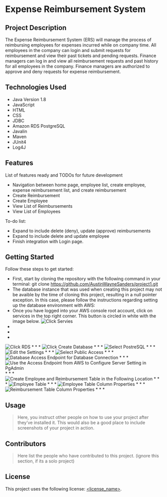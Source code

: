 # Expense Reimbursement System

## Project Description

The Expense Reimbursement System (ERS) will manage the process of reimbursing employees for expenses incurred while on company time. 
All employees in the company can login and submit requests for reimbursement and view their past tickets and pending requests. 
Finance managers can log in and view all reimbursement requests and past history for all employees in the company. Finance managers 
are authorized to approve and deny requests for expense reimbursement. 

## Technologies Used

* Java Version 1.8
* JavaScript 
* HTML 
* CSS 
* JDBC 
* Amazon RDS PostgreSQL
* Javalin 
* Maven 
* JUnit4 
* Log4J

## Features

List of features ready and TODOs for future development
* Navigation between home page, employee list, create employee, expense reimbursement list, and create reimbursement
* Create Reimbursement
* Create Employee
* View List of Reimbursements
* View List of Employees

To-do list:
* Expand to include delete (deny), update (approve) reimbursements
* Expand to include delete and update employee 
* Finish integration with Login page. 

## Getting Started

Follow these steps to get started: 

* First, start by cloning the repository with the following command in your terminal: git clone https://github.com/AustinWayneSanders/project1.git 
* The database instance that was used when creating this project may not be avaible by the time of cloning this project, resulting in a null pointer exception. In this case, please follow the instructions regarding setting up the database environment with AWS: 
* Once you have logged into your AWS console root account, click on services in the top right corner. This button is circled in white with the image below. 
![Click Servies](project1_Image1.png)
*
*
*
![Click RDS](project1_Image2.png)
*
*
*
![Click Create Database](project1_Image3.png)
*
*
*
![Select PostreSQL](project1_Image4.PNG)
*
*
*
![Edit the Settings](project1_image5.PNG)
*
*
*
![Select Public Access](project1_image6.PNG)
*
*
*
![Database Access Endpoint for Database Connection](project1_image7.png)
*
*
*
![Use the Access Endpoint from AWS to Configure Server Setting in PgAdmin](project1_image8.PNG)
*
*
*
![Create Employee and Reimbursement Table in the Following Location](project1_image9.PNG)
*
*
*
![Employee Table](project1_image10.PNG)
*
*
*
![Employee Table Column Properties](project1_image11.PNG)
*
*
*
![Reimbursement Table Column Properties](project1_image12.PNG)
*
*
*


## Usage

> Here, you instruct other people on how to use your project after they’ve installed it. This would also be a good place to include screenshots of your project in action.

## Contributors

> Here list the people who have contributed to this project. (ignore this section, if its a solo project)

## License

This project uses the following license: [<license_name>](<link>).

